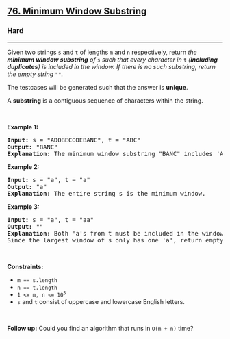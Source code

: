 <h2><a href="https://leetcode.com/problems/minimum-window-substring/">76. Minimum Window Substring</a></h2><h3>Hard</h3><hr><div style="user-select: auto;"><p style="user-select: auto;">Given two strings <code style="user-select: auto;">s</code> and <code style="user-select: auto;">t</code> of lengths <code style="user-select: auto;">m</code> and <code style="user-select: auto;">n</code> respectively, return <em style="user-select: auto;">the <strong style="user-select: auto;">minimum window substring</strong> of </em><code style="user-select: auto;">s</code><em style="user-select: auto;"> such that every character in </em><code style="user-select: auto;">t</code><em style="user-select: auto;"> (<strong style="user-select: auto;">including duplicates</strong>) is included in the window. If there is no such substring</em><em style="user-select: auto;">, return the empty string </em><code style="user-select: auto;">""</code><em style="user-select: auto;">.</em></p>

<p style="user-select: auto;">The testcases will be generated such that the answer is <strong style="user-select: auto;">unique</strong>.</p>

<p style="user-select: auto;">A <strong style="user-select: auto;">substring</strong> is a contiguous sequence of characters within the string.</p>

<p style="user-select: auto;">&nbsp;</p>
<p style="user-select: auto;"><strong style="user-select: auto;">Example 1:</strong></p>

<pre style="user-select: auto;"><strong style="user-select: auto;">Input:</strong> s = "ADOBECODEBANC", t = "ABC"
<strong style="user-select: auto;">Output:</strong> "BANC"
<strong style="user-select: auto;">Explanation:</strong> The minimum window substring "BANC" includes 'A', 'B', and 'C' from string t.
</pre>

<p style="user-select: auto;"><strong style="user-select: auto;">Example 2:</strong></p>

<pre style="user-select: auto;"><strong style="user-select: auto;">Input:</strong> s = "a", t = "a"
<strong style="user-select: auto;">Output:</strong> "a"
<strong style="user-select: auto;">Explanation:</strong> The entire string s is the minimum window.
</pre>

<p style="user-select: auto;"><strong style="user-select: auto;">Example 3:</strong></p>

<pre style="user-select: auto;"><strong style="user-select: auto;">Input:</strong> s = "a", t = "aa"
<strong style="user-select: auto;">Output:</strong> ""
<strong style="user-select: auto;">Explanation:</strong> Both 'a's from t must be included in the window.
Since the largest window of s only has one 'a', return empty string.
</pre>

<p style="user-select: auto;">&nbsp;</p>
<p style="user-select: auto;"><strong style="user-select: auto;">Constraints:</strong></p>

<ul style="user-select: auto;">
	<li style="user-select: auto;"><code style="user-select: auto;">m == s.length</code></li>
	<li style="user-select: auto;"><code style="user-select: auto;">n == t.length</code></li>
	<li style="user-select: auto;"><code style="user-select: auto;">1 &lt;= m, n&nbsp;&lt;= 10<sup style="user-select: auto;">5</sup></code></li>
	<li style="user-select: auto;"><code style="user-select: auto;">s</code> and <code style="user-select: auto;">t</code> consist of uppercase and lowercase English letters.</li>
</ul>

<p style="user-select: auto;">&nbsp;</p>
<strong style="user-select: auto;">Follow up:</strong> Could you find an algorithm that runs in <code style="user-select: auto;">O(m + n)</code> time?</div>